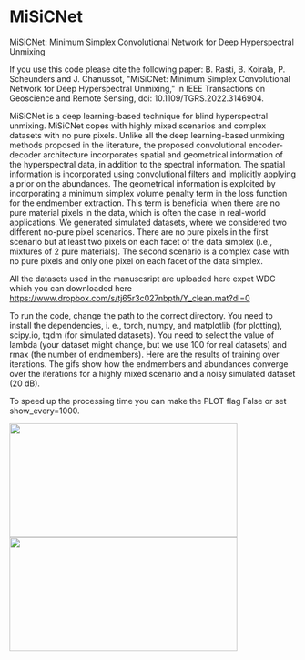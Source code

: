 # MiSiCNet
MiSiCNet: Minimum Simplex Convolutional Network for Deep Hyperspectral Unmixing

If you use this code please cite the following paper: B. Rasti, B. Koirala, P. Scheunders and J. Chanussot, "MiSiCNet: Minimum Simplex Convolutional Network for Deep Hyperspectral Unmixing," in IEEE Transactions on Geoscience and Remote Sensing, doi: 10.1109/TGRS.2022.3146904.

MiSiCNet is a deep learning-based technique for blind hyperspectral unmixing. MiSiCNet copes with highly mixed scenarios and complex datasets with no pure pixels. Unlike all the deep learning-based unmixing methods proposed in the literature, the proposed convolutional encoder-decoder architecture incorporates spatial and geometrical information of the hyperspectral data, in addition to the spectral information. The spatial information is incorporated using convolutional filters and implicitly applying a prior on the abundances. The geometrical information is exploited by incorporating a minimum simplex volume penalty term in the loss function for the endmember extraction. This term is beneficial when there are no pure material pixels in the data, which is often the case in real-world applications. We generated simulated datasets, where we considered two different no-pure pixel scenarios. There are no pure pixels in the first scenario but at least two pixels on each facet of the data simplex (i.e., mixtures of 2 pure materials). The second scenario is a complex case with no pure pixels and only one pixel on each facet of the data simplex.

All the datasets used in the manuscsript are uploaded here expet WDC which you can downloaded here https://www.dropbox.com/s/tj65r3c027nbpth/Y_clean.mat?dl=0

To run the code, change the path to the correct directory. You need to install the dependencies, i. e., torch, numpy, and matplotlib (for plotting), scipy.io, tqdm (for simulated datasets). You need to select the value of lambda (your dataset might change, but we use 100 for real datasets) and rmax (the number of endmembers). Here are the results of training over iterations. The gifs show how the endmembers and abundances converge over the iterations for a highly mixed scenario and a noisy simulated dataset (20 dB).

To speed up the processing time you can make the PLOT flag False or set show_every=1000.


<img src="https://user-images.githubusercontent.com/61419984/151020437-d22dc981-2a46-44de-9ef9-a3dd09873b14.gif" width="400" height="200"><img src="https://user-images.githubusercontent.com/61419984/151022010-822e93ab-65b9-4376-b168-c626b2a253bb.gif" width="400" height="200">




